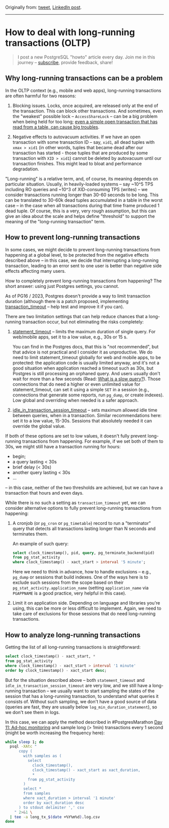 Originally from: [tweet](https://twitter.com/samokhvalov/status/1717429427808911813), [LinkedIn post]().

---

# How to deal with long-running transactions (OLTP)

> I post a new PostgreSQL "howto" article every day. Join me in this
> journey – [subscribe](https://twitter.com/samokhvalov/), provide feedback, share!

## Why long-running transactions can be a problem

In the OLTP context (e.g., mobile and web apps), long-running transactions are often harmful for two reasons:

1. Blocking issues. Locks, once acquired, are released only at the end of the transaction. This can block other
   transactions. And sometimes, even the "weakest" possible lock – `AccessShareLock` – can be a big problem when being
   held for too long;
   [even a simple open transaction that has read from a table, can cause big troubles](https://postgres.ai/blog/20210923-zero-downtime-postgres-schema-migrations-lock-timeout-and-retries#problem-demonstration).

2. Negative effects to autovacuum activities. If we have an open transaction with some transaction ID – say, `xid1`, all
   dead tuples with `xmax > xid1` (in other words, tuples that became dead after our transaction has started - those
   tuples that are produced by some transaction with `XID > xid1`) cannot be deleted by autovacuum until our transaction
   finishes. This might lead to bloat and performance degradation.

"Long-running" is a relative term, and, of course, its meaning depends on particular situation. Usually, in
heavily-loaded systems – say ~10^5 TPS including RO queries and ~10^3 of XID-consuming TPS (writes) – we consider
transactions running longer than 30-60 seconds to be long. This can be translated to 30-60k dead tuples accumulated in a
table in the worst case – in the case when all transactions during that time frame produced 1 dead tuple. Of course,
this is a very, very rough assumption, but this can give an idea about the scale and helps define "threshold" to support
the meaning of the "long-running transaction" term.

## How to prevent long-running transactions

In some cases, we might decide to prevent long-running transactions from happening at a global level, to be protected
from the negative effects described above – in this case, we decide that interrupting a long-running transaction,
leading to an error sent to one user is better than negative side effects affecting many users.

How to completely prevent long-running transactions from happening? The short answer: using just Postgres settings, you
cannot.

As of PG16 / 2023, Postgres doesn't provide a way to limit transaction duration (although there is a patch proposed,
implementing [transaction_timeout](https://commitfest.postgresql.org/45/4040/) – help test and improve it if you can).

There are two limitation settings that can help reduce chances that a long-running transaction occur, but not
eliminating the risks completely:

1) [statement_timeout](https://postgresqlco.nf/doc/en/param/statement_timeout/) – limits the maximum duration of single
   query. For web/mobile apps, set it to a low value, e.g., 30s or 15 s.

   You can find in the Postgres docs, that this is "not recommended", but that advice is not practical and I consider it
   as unproductive. We do need to limit statement_timeout globally for web and mobile apps, to be protected: the
   application code is usually limited anyway, and it's not a good situation when application reached a timeout such as
   30s, but Postgres is still processing an orphaned query. And users usually don't wait for more than a few seconds
   (Read: [What is a slow query?](https://postgres.ai/blog/20210909-what-is-a-slow-sql-query)). Those connections that
   do need a higher or even unlimited value for statement_timeout, can set it using a simple `SET` in a session (e.g.,
   connections that generate some reports, run `pg_dump`, or create indexes). Low global and overriding when needed is a
   safer approach.

2) [idle_in_transaction_session_timeout](https://postgresqlco.nf/doc/en/param/idle_in_transaction_session_timeout/) –
   sets maximum allowed idle time between queries, when in a transaction. Similar recommendations here: set it to a low
   value, 15-30s. Sessions that absolutely needed it can override the global value.

If both of these options are set to low values, it doesn't fully prevent long-running transactions from happening. For
example, if we set both of them to 30s, we might still have a transaction running for hours:

- begin;
- a query lasting <  30s
- brief delay (< 30s)
- another query lasting < 30s
- ...

– in this case, neither of the two thresholds are achieved, but we can have a transaction that hours and even days.

While there is no such a setting as `transaction_timeout` yet, we can consider alternative options to fully prevent
long-running transactions from happening:

1) A cronjob (or `pg_cron` or `pg_timetable`) record to run a "terminator" query that detects all transactions lasting
   longer than N seconds and terminates them.

   An example of such query:

   ```sql
   select clock_timestamp(), pid, query, pg_terminate_backend(pid)
   from pg_stat_activity
   where clock_timestamp() - xact_start > interval '5 minute';
   ```

   Here we need to think in advance, how to handle exclusions – e.g., `pg_dump` or sessions that build indexes. One of
   the ways here is to exclude such sessions from the scope based on their `pg_stat_activity.application_name` (setting
   `application_name` via `PGAPPNAME` is a good practice, very helpful in this case).

2) Limit it on application side. Depending on language and libraries you're using, this can be more or less difficult to
   implement. Again, we need to take care of exclusions for those sessions that do need long-running transactions.

## How to analyze long-running transactions

Getting the list of all long-running transactions is straightforward:

```sql
select clock_timestamp() - xact_start, *
from pg_stat_activity
where clock_timestamp() - xact_start > interval '1 minute'
order by clock_timestamp() - xact_start desc;
```

But for the situation described above – both `statement_timeout` and `idle_in_transaction_session_timeout` are very low,
and we still have a long-running transaction – we usually want to start sampling the states of the session that has a
long-running transaction, to understand what queries it consists of. Without such sampling, we don't have a good source
of data (queries are fast, they are usually below `log_min_duration_statement`), so we don't see them in logs.

In this case, we can apply the method described in #PostgresMarathon
[Day 11: Ad-hoc monitoring](0011_ad_hoc_monitoring.md) and sample long (> 1min) transactions every 1
second (might be worth increasing the frequency here):

```bash
while sleep 1; do
  psql -XAtc "
      copy (
        with samples as (
          select
            clock_timestamp(),
            clock_timestamp() - xact_start as xact_duration,
            *
          from pg_stat_activity
        )
        select *
        from samples
        where xact_duration > interval '1 minute'
        order by xact_duration desc
      ) to stdout delimiter ',' csv
    " 2>&1 \
  | tee -a long_tx_$(date +%Y%m%d).log.csv
done
```
